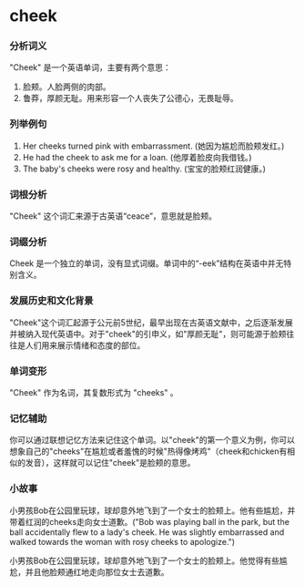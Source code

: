 # cheek

### 分析词义

  

"Cheek" 是一个英语单词，主要有两个意思：

  

1.  脸颊。人脸两侧的肉部。
2.  鲁莽，厚颜无耻。用来形容一个人丧失了公德心，无畏耻辱。

  

### 列举例句

  

1.  Her cheeks turned pink with embarrassment. (她因为尴尬而脸颊发红。)
2.  He had the cheek to ask me for a loan. (他厚着脸皮向我借钱。)
3.  The baby's cheeks were rosy and healthy. (宝宝的脸颊红润健康。)

  

### 词根分析

  

"Cheek" 这个词汇来源于古英语“ceace”，意思就是脸颊。

  

### 词缀分析

  

Cheek 是一个独立的单词，没有显式词缀。单词中的“-eek”结构在英语中并无特别含义。

  

### 发展历史和文化背景

  

"Cheek"这个词汇起源于公元前5世纪，最早出现在古英语文献中，之后逐渐发展并被纳入现代英语中。对于"cheek"的引申义，如"厚颜无耻"，则可能源于脸颊往往是人们用来展示情绪和态度的部位。

  

### 单词变形

  

"Cheek" 作为名词，其复数形式为 "cheeks" 。

  

### 记忆辅助

  

你可以通过联想记忆方法来记住这个单词。以"cheek"的第一个意义为例，你可以想象自己的"cheeks"在尴尬或者羞愧的时候"热得像烤鸡"（cheek和chicken有相似的发音），这样就可以记住"cheek"是脸颊的意思。

  

### 小故事

  

小男孩Bob在公园里玩球，球却意外地飞到了一个女士的脸颊上。他有些尴尬，并带着红润的cheeks走向女士道歉。("Bob was playing ball in the park, but the ball accidentally flew to a lady's cheek. He was slightly embarrassed and walked towards the woman with rosy cheeks to apologize.")

  

小男孩Bob在公园里玩球，球却意外地飞到了一个女士的脸颊上。他觉得有些尴尬，并且他脸颊通红地走向那位女士去道歉。
